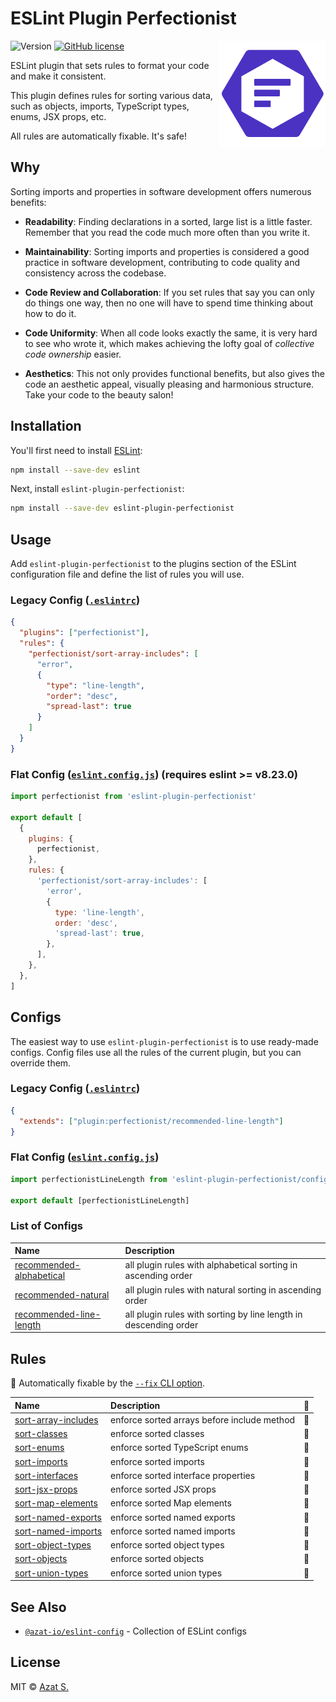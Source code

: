 # ESLint Plugin Perfectionist

<img
  src="https://raw.githubusercontent.com/azat-io/eslint-plugin-perfectionist/main/docs/public/logo.svg"
  alt="ESLint Plugin Perfectionist logo"
  align="right"
  height="170"
  width="170"
/>

![Version](https://img.shields.io/npm/v/eslint-plugin-perfectionist.svg?color=brightgreen)
[![GitHub license](https://img.shields.io/badge/license-MIT-brightgreen.svg)](https://github.com/facebook/react/blob/main/LICENSE)

ESLint plugin that sets rules to format your code and make it consistent.

This plugin defines rules for sorting various data, such as objects, imports, TypeScript types, enums, JSX props, etc.

All rules are automatically fixable. It's safe!

## Why

Sorting imports and properties in software development offers numerous benefits:

- **Readability**: Finding declarations in a sorted, large list is a little faster. Remember that you read the code much more often than you write it.

- **Maintainability**: Sorting imports and properties is considered a good practice in software development, contributing to code quality and consistency across the codebase.

- **Code Review and Collaboration**: If you set rules that say you can only do things one way, then no one will have to spend time thinking about how to do it.

- **Code Uniformity**: When all code looks exactly the same, it is very hard to see who wrote it, which makes achieving the lofty goal of _collective code ownership_ easier.

- **Aesthetics**: This not only provides functional benefits, but also gives the code an aesthetic appeal, visually pleasing and harmonious structure. Take your code to the beauty salon!

## Installation

You'll first need to install [ESLint](https://eslint.org):

```sh
npm install --save-dev eslint
```

Next, install `eslint-plugin-perfectionist`:

```sh
npm install --save-dev eslint-plugin-perfectionist
```

## Usage

Add `eslint-plugin-perfectionist` to the plugins section of the ESLint configuration file and define the list of rules you will use.

### Legacy Config ([`.eslintrc`](https://eslint.org/docs/latest/use/configure/configuration-files))

```json
{
  "plugins": ["perfectionist"],
  "rules": {
    "perfectionist/sort-array-includes": [
      "error",
      {
        "type": "line-length",
        "order": "desc",
        "spread-last": true
      }
    ]
  }
}
```

### Flat Config ([`eslint.config.js`](https://eslint.org/docs/latest/use/configure/configuration-files-new)) (requires eslint >= v8.23.0)

```js
import perfectionist from 'eslint-plugin-perfectionist'

export default [
  {
    plugins: {
      perfectionist,
    },
    rules: {
      'perfectionist/sort-array-includes': [
        'error',
        {
          type: 'line-length',
          order: 'desc',
          'spread-last': true,
        },
      ],
    },
  },
]
```

## Configs

The easiest way to use `eslint-plugin-perfectionist` is to use ready-made configs. Config files use all the rules of the current plugin, but you can override them.

### Legacy Config ([`.eslintrc`](https://eslint.org/docs/latest/use/configure/configuration-files))

```json
{
  "extends": ["plugin:perfectionist/recommended-line-length"]
}
```

### Flat Config ([`eslint.config.js`](https://eslint.org/docs/latest/use/configure/configuration-files-new))

```js
import perfectionistLineLength from 'eslint-plugin-perfectionist/configs/recommended-line-length'

export default [perfectionistLineLength]
```

### List of Configs

| Name                                                                                                     | Description                                                      |
| :------------------------------------------------------------------------------------------------------- | :--------------------------------------------------------------- |
| [recommended-alphabetical](https://eslint-plugin-perfectionist.azat.io/configs/recommended-alphabetical) | all plugin rules with alphabetical sorting in ascending order    |
| [recommended-natural](https://eslint-plugin-perfectionist.azat.io/configs/recommended-natural)           | all plugin rules with natural sorting in ascending order         |
| [recommended-line-length](https://eslint-plugin-perfectionist.azat.io/configs/recommended-line-length)   | all plugin rules with sorting by line length in descending order |

## Rules

<!-- begin auto-generated rules list -->

🔧 Automatically fixable by the [`--fix` CLI option](https://eslint.org/docs/user-guide/command-line-interface#--fix).

| Name                                                                                         | Description                                 | 🔧 |
| :------------------------------------------------------------------------------------------- | :------------------------------------------ | :- |
| [sort-array-includes](https://eslint-plugin-perfectionist.azat.io/rules/sort-array-includes) | enforce sorted arrays before include method | 🔧 |
| [sort-classes](https://eslint-plugin-perfectionist.azat.io/rules/sort-classes)               | enforce sorted classes                      | 🔧 |
| [sort-enums](https://eslint-plugin-perfectionist.azat.io/rules/sort-enums)                   | enforce sorted TypeScript enums             | 🔧 |
| [sort-imports](https://eslint-plugin-perfectionist.azat.io/rules/sort-imports)               | enforce sorted imports                      | 🔧 |
| [sort-interfaces](https://eslint-plugin-perfectionist.azat.io/rules/sort-interfaces)         | enforce sorted interface properties         | 🔧 |
| [sort-jsx-props](https://eslint-plugin-perfectionist.azat.io/rules/sort-jsx-props)           | enforce sorted JSX props                    | 🔧 |
| [sort-map-elements](https://eslint-plugin-perfectionist.azat.io/rules/sort-map-elements)     | enforce sorted Map elements                 | 🔧 |
| [sort-named-exports](https://eslint-plugin-perfectionist.azat.io/rules/sort-named-exports)   | enforce sorted named exports                | 🔧 |
| [sort-named-imports](https://eslint-plugin-perfectionist.azat.io/rules/sort-named-imports)   | enforce sorted named imports                | 🔧 |
| [sort-object-types](https://eslint-plugin-perfectionist.azat.io/rules/sort-object-types)     | enforce sorted object types                 | 🔧 |
| [sort-objects](https://eslint-plugin-perfectionist.azat.io/rules/sort-objects)               | enforce sorted objects                      | 🔧 |
| [sort-union-types](https://eslint-plugin-perfectionist.azat.io/rules/sort-union-types)       | enforce sorted union types                  | 🔧 |

<!-- end auto-generated rules list -->

## See Also

- [`@azat-io/eslint-config`](https://github.com/azat-io/eslint-config) - Collection of ESLint configs

## License

MIT &copy; [Azat S.](https://azat.io)
